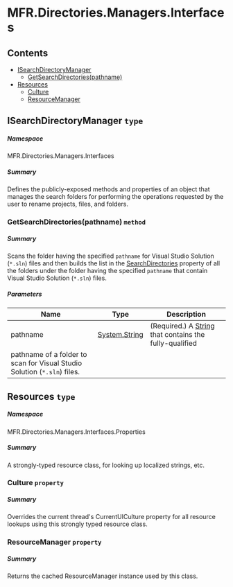 <a name='assembly'></a>
# MFR.Directories.Managers.Interfaces

## Contents

- [ISearchDirectoryManager](#T-MFR-Directories-Managers-Interfaces-ISearchDirectoryManager 'MFR.Directories.Managers.Interfaces.ISearchDirectoryManager')
  - [GetSearchDirectories(pathname)](#M-MFR-Directories-Managers-Interfaces-ISearchDirectoryManager-GetSearchDirectories-System-String,System-Predicate{System-String}- 'MFR.Directories.Managers.Interfaces.ISearchDirectoryManager.GetSearchDirectories(System.String,System.Predicate{System.String})')
- [Resources](#T-MFR-Directories-Managers-Interfaces-Properties-Resources 'MFR.Directories.Managers.Interfaces.Properties.Resources')
  - [Culture](#P-MFR-Directories-Managers-Interfaces-Properties-Resources-Culture 'MFR.Directories.Managers.Interfaces.Properties.Resources.Culture')
  - [ResourceManager](#P-MFR-Directories-Managers-Interfaces-Properties-Resources-ResourceManager 'MFR.Directories.Managers.Interfaces.Properties.Resources.ResourceManager')

<a name='T-MFR-Directories-Managers-Interfaces-ISearchDirectoryManager'></a>
## ISearchDirectoryManager `type`

##### Namespace

MFR.Directories.Managers.Interfaces

##### Summary

Defines the publicly-exposed methods and properties of an object that manages
the search folders for performing the operations requested by the user to
rename projects, files, and folders.

<a name='M-MFR-Directories-Managers-Interfaces-ISearchDirectoryManager-GetSearchDirectories-System-String,System-Predicate{System-String}-'></a>
### GetSearchDirectories(pathname) `method`

##### Summary

Scans the folder having the specified `pathname` for Visual
Studio Solution (`*.sln`) files and then builds the list in the
[SearchDirectories](#P-MFR-Directories-Managers-SearchDirectoryManager-SearchDirectories 'MFR.Directories.Managers.SearchDirectoryManager.SearchDirectories')
property of all the folders under the folder having the specified
`pathname` that contain Visual Studio Solution (`*.sln`)
files.

##### Parameters

| Name | Type | Description |
| ---- | ---- | ----------- |
| pathname | [System.String](http://msdn.microsoft.com/query/dev14.query?appId=Dev14IDEF1&l=EN-US&k=k:System.String 'System.String') | (Required.) A [String](http://msdn.microsoft.com/query/dev14.query?appId=Dev14IDEF1&l=EN-US&k=k:System.String 'System.String') that contains the fully-qualified
pathname of a folder to scan for Visual Studio Solution (`*.sln`) files. |

<a name='T-MFR-Directories-Managers-Interfaces-Properties-Resources'></a>
## Resources `type`

##### Namespace

MFR.Directories.Managers.Interfaces.Properties

##### Summary

A strongly-typed resource class, for looking up localized strings, etc.

<a name='P-MFR-Directories-Managers-Interfaces-Properties-Resources-Culture'></a>
### Culture `property`

##### Summary

Overrides the current thread's CurrentUICulture property for all
  resource lookups using this strongly typed resource class.

<a name='P-MFR-Directories-Managers-Interfaces-Properties-Resources-ResourceManager'></a>
### ResourceManager `property`

##### Summary

Returns the cached ResourceManager instance used by this class.
